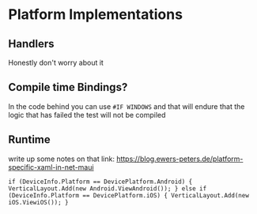 # Platform Implementations

## Handlers

Honestly don't worry about it

## Compile time Bindings?

In the code behind you can use
`#IF WINDOWS`
and that will endure that the logic that has failed the test will not be compiled

## Runtime

write up some notes on that link: https://blog.ewers-peters.de/platform-specific-xaml-in-net-maui

`if (DeviceInfo.Platform == DevicePlatform.Android)
{
    VerticalLayout.Add(new Android.ViewAndroid());
}
else if (DeviceInfo.Platform == DevicePlatform.iOS)
{
    VerticalLayout.Add(new iOS.ViewiOS());
}`
